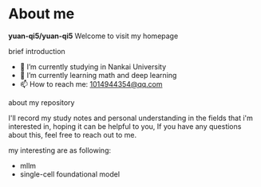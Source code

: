 # About me


**yuan-qi5/yuan-qi5**   Welcome to visit my homepage 

brief introduction 

- 🔭 I’m currently studying in Nankai University 
- 🌱 I’m currently learning math and deep learning
- 📫 How to reach me: 1014944354@qq.com

about my repository 

  I'll record my study notes and personal understanding in the fields that i'm interested in, 
  hoping it can be helpful to you, If you have any questions about this, feel free to reach out to me.

my interesting are as following:

 - mllm
 - single-cell foundational model
  
